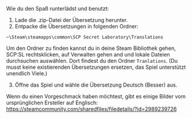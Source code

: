 Wie du den Spaß runterlädst und benutzt:

1. Lade die .zip-Datei der Übersetzung herunter.
2. Entpacke die Übersetzungen in folgenden Ordner:

`~\Steam\steamapps\common\SCP Secret Laboratory\Translations`


Um den Ordner zu finden kannst du in deine Steam Bibliothek gehen, SCP:SL rechtsklicken, auf Verwalten gehen and und lokale Dateien durchsuchen auswählen.
Dort findest du den Ordner `Tranlations`. (Du musst keine existierenden Übersetzungen ersetzen, das Spiel unterstützt unendlich Viele.)

3. Öffne das Spiel und wähle die Übersetzung Deutsch (Besser) aus.


Wenn du einen Vorgeschmack haben möchtest, gibt es einige Bilder vom ursprünglichen Ersteller auf Englisch:
https://steamcommunity.com/sharedfiles/filedetails/?id=2989239726
